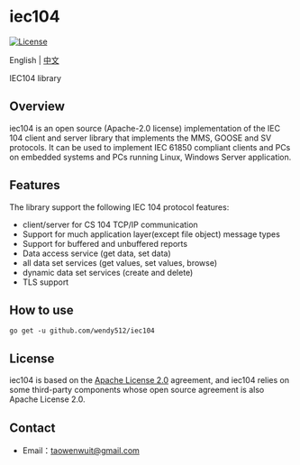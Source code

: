 # iec104

[![License](https://img.shields.io/badge/license-Apache--2.0-green.svg)](https://www.apache.org/licenses/LICENSE-2.0.html)

English | [中文](README_zh_CN.md)

IEC104 library

## Overview
iec104 is an open source (Apache-2.0 license) implementation of the IEC 104 client and server library that implements the MMS, GOOSE and SV protocols.
It can be used to implement IEC 61850 compliant clients and PCs on embedded systems and PCs running Linux, Windows Server application.

## Features

The library support the following IEC 104 protocol features:

* client/server for CS 104 TCP/IP communication
* Support for much application layer(except file object) message types
* Support for buffered and unbuffered reports
* Data access service (get data, set data)
* all data set services (get values, set values, browse)
* dynamic data set services (create and delete)
* TLS support

## How to use
```shell  
go get -u github.com/wendy512/iec104
```

## License
iec104 is based on the [Apache License 2.0](./LICENSE) agreement, and iec104 relies on some third-party components whose open source agreement is also Apache License 2.0.
## Contact

- Email：<taowenwuit@gmail.com>